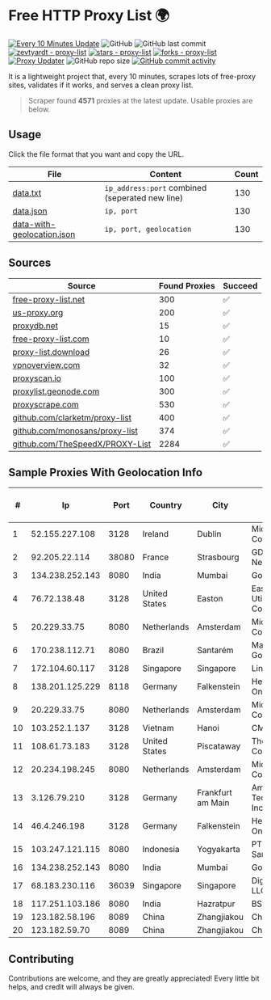 
# Free HTTP Proxy List 🌍

[![Every 10 Minutes Update](https://github.com/mertguvencli/http-proxy-list/actions/workflows/main.yml/badge.svg?branch=main)](https://github.com/mertguvencli/http-proxy-list/actions/workflows/main.yml)
![GitHub](https://img.shields.io/github/license/mertguvencli/http-proxy-list)
![GitHub last commit](https://img.shields.io/github/last-commit/mertguvencli/http-proxy-list)
[![zevtyardt - proxy-list](https://img.shields.io/static/v1?label=zevtyardt&message=proxy-list&color=blue&logo=github)](https://github.com/zevtyardt/proxy-list "Go to GitHub repo")
[![stars - proxy-list](https://img.shields.io/github/stars/zevtyardt/proxy-list?style=social)](https://github.com/zevtyardt/proxy-list)
[![forks - proxy-list](https://img.shields.io/github/forks/zevtyardt/proxy-list?style=social)](https://github.com/zevtyardt/proxy-list)
[![Proxy Updater](https://github.com/zevtyardt/proxy-list/workflows/Proxy%20Updater/badge.svg)](https://github.com/zevtyardt/proxy-list/actions?query=workflow:"Proxy+Updater")
![GitHub repo size](https://img.shields.io/github/repo-size/zevtyardt/proxy-list)
[![GitHub commit activity](https://img.shields.io/github/commit-activity/m/zevtyardt/proxy-list?logo=commits)](https://github.com/zevtyardt/proxy-list/commits/main)

It is a lightweight project that, every 10 minutes, scrapes lots of free-proxy sites, validates if it works, and serves a clean proxy list.

> Scraper found **4571** proxies at the latest update. Usable proxies are below.

## Usage

Click the file format that you want and copy the URL.

|File|Content|Count|
|----|-------|-----|
|[data.txt](https://raw.githubusercontent.com/mertguvencli/http-proxy-list/main/proxy-list/data.txt)|`ip_address:port` combined (seperated new line)|130|
|[data.json](https://raw.githubusercontent.com/mertguvencli/http-proxy-list/main/proxy-list/data.json)|`ip, port`|130|
|[data-with-geolocation.json](https://raw.githubusercontent.com/mertguvencli/http-proxy-list/main/proxy-list/data-with-geolocation.json)|`ip, port, geolocation`|130|

## Sources

|Source|Found Proxies|Succeed|
|------|-------------|-------|
|[free-proxy-list.net](https://free-proxy-list.net)|300|✅|
|[us-proxy.org](https://www.us-proxy.org)|200|✅|
|[proxydb.net](http://proxydb.net)|15|✅|
|[free-proxy-list.com](https://free-proxy-list.com/?page=&port=&type%5B%5D=http&type%5B%5D=https&up_time=0&search=Search)|10|✅|
|[proxy-list.download](https://www.proxy-list.download/HTTP)|26|✅|
|[vpnoverview.com](https://vpnoverview.com/privacy/anonymous-browsing/free-proxy-servers)|32|✅|
|[proxyscan.io](https://www.proxyscan.io)|100|✅|
|[proxylist.geonode.com](https://proxylist.geonode.com/api/proxy-list?limit=300&page=1&sort_by=lastChecked&sort_type=desc&protocols=http,https)|300|✅|
|[proxyscrape.com](https://api.proxyscrape.com/v2/?request=displayproxies&protocol=http&timeout=10000&country=all&ssl=all&anonymity=all)|530|✅|
|[github.com/clarketm/proxy-list](https://raw.githubusercontent.com/clarketm/proxy-list/master/proxy-list-raw.txt)|400|✅|
|[github.com/monosans/proxy-list](https://raw.githubusercontent.com/monosans/proxy-list/main/proxies/http.txt)|374|✅|
|[github.com/TheSpeedX/PROXY-List](https://raw.githubusercontent.com/TheSpeedX/PROXY-List/master/http.txt)|2284|✅|


## Sample Proxies With Geolocation Info

|#|Ip|Port|Country|City|Internet Service Provider|
|-|--|----|-------|----|-------------------------|
|1|52.155.227.108|3128|Ireland|Dublin|Microsoft Corporation|
|2|92.205.22.114|38080|France|Strasbourg|GD MASS Network|
|3|134.238.252.143|8080|India|Mumbai|Google LLC|
|4|76.72.138.48|3128|United States|Easton|Easton Utilities Commission|
|5|20.229.33.75|8080|Netherlands|Amsterdam|Microsoft Corporation|
|6|170.238.112.71|8080|Brazil|Santarém|Marlon Lima Gomes - ME|
|7|172.104.60.117|3128|Singapore|Singapore|Linode, LLC|
|8|138.201.125.229|8118|Germany|Falkenstein|Hetzner Online GmbH|
|9|20.229.33.75|8080|Netherlands|Amsterdam|Microsoft Corporation|
|10|103.252.1.137|3128|Vietnam|Hanoi|CMCMIENBAC|
|11|108.61.73.183|3128|United States|Piscataway|The Constant Company|
|12|20.234.198.245|8080|Netherlands|Amsterdam|Microsoft Corporation|
|13|3.126.79.210|3128|Germany|Frankfurt am Main|Amazon Technologies Inc.|
|14|46.4.246.198|3128|Germany|Falkenstein|Hetzner Online GmbH|
|15|103.247.121.115|8080|Indonesia|Yogyakarta|PT Media Sarana Data|
|16|134.238.252.143|8080|India|Mumbai|Google LLC|
|17|68.183.230.116|36039|Singapore|Singapore|DigitalOcean, LLC|
|18|117.251.103.186|8080|India|Hazratpur|BSNL Internet|
|19|123.182.58.196|8089|China|Zhangjiakou|Chinanet|
|20|123.182.59.70|8089|China|Zhangjiakou|Chinanet|



## Contributing

Contributions are welcome, and they are greatly appreciated! Every
little bit helps, and credit will always be given.

